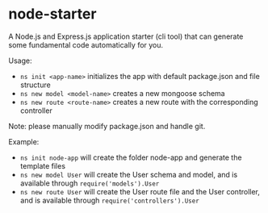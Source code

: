 # node-starter
A Node.js and Express.js application starter (cli tool) that can generate some fundamental code automatically for you.

Usage:

- `ns init <app-name>` initializes the app with default package.json and file structure
- `ns new model <model-name>` creates a new mongoose schema
- `ns new route <route-name>` creates a new route with the corresponding controller

Note: please manually modify package.json and handle git.

Example:

- `ns init node-app` will create the folder node-app and generate the template files
- `ns new model User` will create the User schema and model, and is available through `require('models').User`
- `ns new route User` will create the User route file and the User controller, and is available through `require('controllers').User`
